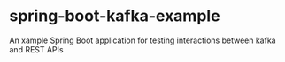 # spring-boot-kafka-example

An xample Spring Boot application for testing interactions between kafka and REST APIs
